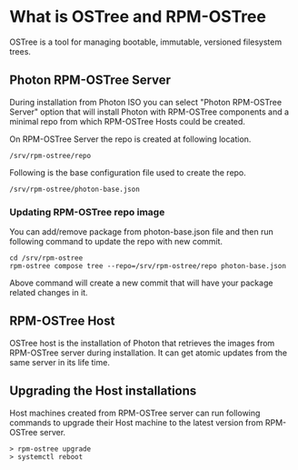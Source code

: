 # What is OSTree and RPM-OSTree
OSTree is a tool for managing bootable, immutable, versioned filesystem trees.

## Photon RPM-OSTree Server
During installation from Photon ISO you can select "Photon RPM-OSTree Server" option that will install Photon with RPM-OSTree components and a minimal repo from which RPM-OSTree Hosts could be created.

On RPM-OSTree Server the repo is created at following location.
```
/srv/rpm-ostree/repo
```
Following is the base configuration file used to create the repo.
```
/srv/rpm-ostree/photon-base.json
```
### Updating RPM-OSTree repo image

You can add/remove package from photon-base.json file and then run following command to update the repo with new commit.
```
cd /srv/rpm-ostree
rpm-ostree compose tree --repo=/srv/rpm-ostree/repo photon-base.json
```

Above command will create a new commit that will have your package related changes in it.

## RPM-OSTree Host

OSTree host is the installation of Photon that retrieves the images from RPM-OSTree server during installation. It can get atomic updates from the same server in its life time.

## Upgrading the Host installations

Host machines created from RPM-OSTree server can run following commands to upgrade their Host machine to the latest version from RPM-OSTree server.

```
> rpm-ostree upgrade
> systemctl reboot
```
